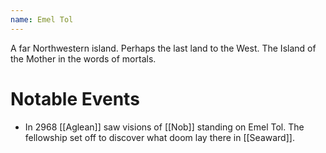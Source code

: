 ```yaml
---
name: Emel Tol
---
```


A far Northwestern island. Perhaps the last land to the West. The Island of the Mother in the words of mortals.

# Notable Events
* In 2968 [[Aglean]] saw visions of [[Nob]] standing on Emel Tol. The fellowship set off to discover what doom lay there in [[Seaward]].